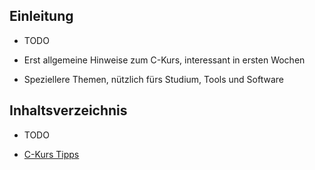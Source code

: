 ## Einleitung
* TODO

* Erst allgemeine Hinweise zum C-Kurs, interessant in ersten Wochen
* Speziellere Themen, nützlich fürs Studium, Tools und Software

## Inhaltsverzeichnis
* TODO

* [C-Kurs Tipps](ckurs.md)
